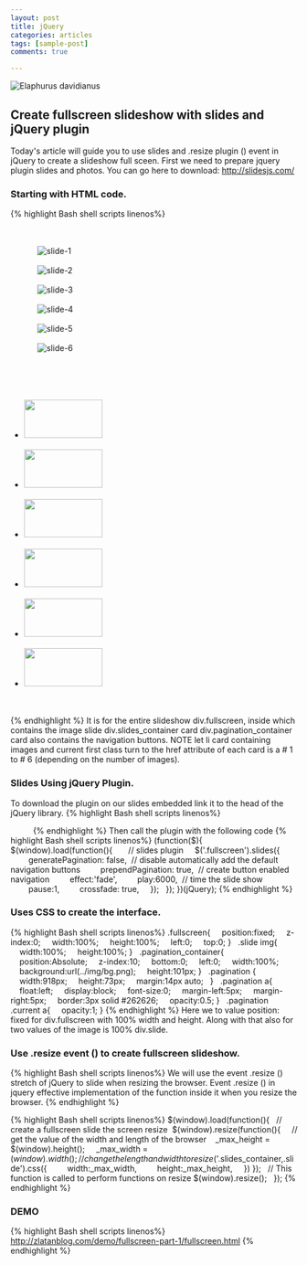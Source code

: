 ```yaml
---
layout: post
title: jQuery 
categories: articles
tags: [sample-post]
comments: true

---
```

![Elaphurus davidianus](http://zlatanblog.com/wp-content/uploads/picture/fullscreen-page.jpg "Père David's deer")

## Create fullscreen slideshow with slides and jQuery plugin
Today's article will guide you to use slides and .resize plugin () event in jQuery to create a slideshow full sceen.
First we need to prepare jquery plugin slides and photos. You can go here to download:
http://slidesjs.com/ 
### Starting with HTML code.
{% highlight Bash shell scripts linenos%}
<div class="fullscreen">
    <div class="slides_container">
        <div class="slide">
            <img src="img/slide_1.jpg" alt="slide-1"/>
        </div>
        <div class="slide">
            <img src="img/slide_2.jpg" alt="slide-2"/>
        </div>
        <div class="slide">
            <img src="img/slide_3.jpg" alt="slide-3"/>
        </div>
        <div class="slide">
            <img src="img/slide_4.jpg" alt="slide-4"/>
        </div>
        <div class="slide">
            <img src="img/slide_5.jpg" alt="slide-5"/>
        </div>
        <div class="slide">
            <img src="img/slide_6.jpg" alt="slide-6"/>
        </div>
    </div><!--end slide container-->
     
    <div class="pagination_container">
        <ul class="pagination">
            <li class="current"><a href="#1"><img src="img/slide_1.jpg" width="137px" height="67px"/></a></li>
            <li><a href="#2"><img src="img/slide_2.jpg" width="137px" height="67px"/></a></li>
            <li><a href="#3"><img src="img/slide_3.jpg" width="137px" height="67px"/></a></li>
            <li><a href="#4"><img src="img/slide_4.jpg" width="137px" height="67px"/></a></li>
            <li><a href="#5"><img src="img/slide_5.jpg" width="137px" height="67px"/></a></li>
            <li><a href="#6"><img src="img/slide_6.jpg" width="137px" height="67px"/></a></li>
        </ul>
    </div><!--pagination-->
</div><!--end fullscreen-->
{% endhighlight %}
It is for the entire slideshow div.fullscreen, inside which contains the image slide div.slides_container card div.pagination_container card also contains the navigation buttons. NOTE let li card containing images and current first class turn to the href attribute of each card is a # 1 to # 6 (depending on the number of images).

### Slides Using jQuery Plugin.
To download the plugin on our slides embedded link it to the head of the jQuery library.
{% highlight Bash shell scripts linenos%}
<head>
    <script src="javascript/jquery.js"></script>
    <script src="javascript/slides.min.jquery.js"></script>
</head>
{% endhighlight %}
Then call the plugin with the following code
{% highlight Bash shell scripts linenos%}
(function($){
$(window).load(function(){
 
    // slides plugin
    $('.fullscreen').slides({
        generatePagination: false,  // disable automatically add the default navigation buttons
        prependPagination: true,  // create button enabled navigation
        effect:'fade',
        play:6000,  // time the slide show
        pause:1, 
        crossfade: true,
    });
 
});
})(jQuery);
{% endhighlight %}

### Uses CSS to create the interface.
{% highlight Bash shell scripts linenos%}
.fullscreen{
    position:fixed;
    z-index:0;
    width:100%;
    height:100%;
    left:0;
    top:0;
}
 
.slide img{
    width:100%; 
    height:100%;
}
 
.pagination_container{
    position:Absolute;
    z-index:10;
    bottom:0;
    left:0;
    width:100%;
    background:url(../img/bg.png);
    height:101px;
}
 
.pagination {
    width:918px;
    height:73px;
    margin:14px auto;   
}
 
.pagination a{
    float:left;
    display:block;
    font-size:0;
    margin-left:5px;
    margin-right:5px;
    border:3px solid #262626;
    opacity:0.5;
}
 
.pagination .current a{
    opacity:1;
}
{% endhighlight %}
Here we to value position: fixed for div.fullscreen with 100% width and height. Along with that also for two values of the image is 100% div.slide.
### Use .resize event () to create fullscreen slideshow.
{% highlight Bash shell scripts linenos%}
We will use the event .resize () stretch of jQuery to slide when resizing the browser.
Event .resize () in jquery effective implementation of the function inside it when you resize the browser.
{% endhighlight %}

{% highlight Bash shell scripts linenos%}
$(window).load(function(){
 
// create a fullscreen slide the screen resize 
$(window).resize(function(){
    // get the value of the width and length of the browser    _max_height = $(window).height();
    _max_width = $(window).width();
 
    // change the length and width to resize    $('.slides_container,.slide').css({
        width:_max_width,
        height:_max_height,
    })
});
 
// This function is called to perform functions on resize
$(window).resize();
 
});
{% endhighlight %}

### DEMO
{% highlight Bash shell scripts linenos%}
http://zlatanblog.com/demo/fullscreen-part-1/fullscreen.html
{% endhighlight %}
